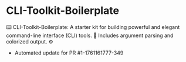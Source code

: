 # CLI-Toolkit-Boilerplate
⌨️ CLI-Toolkit-Boilerplate: A starter kit for building powerful and elegant command-line interface (CLI) tools. 🧰 Includes argument parsing and colorized output. ⚙️


- Automated update for PR #1-1761161777-349